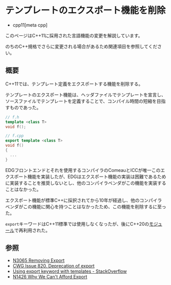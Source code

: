 # テンプレートのエクスポート機能を削除
* cpp11[meta cpp]

<!-- start lang caution -->

このページはC++11に採用された言語機能の変更を解説しています。

のちのC++規格でさらに変更される場合があるため関連項目を参照してください。

<!-- last lang caution -->

## 概要
C++11では、テンプレート定義をエクスポートする機能を削除する。

テンプレートのエクスポート機能は、ヘッダファイルでテンプレートを宣言し、ソースファイルでテンプレートを定義することで、コンパイル時間の短縮を目指すものであった。

```cpp
// f.h
template <class T>
void f();
```

```cpp
// f.cpp
export template <class T>
void f()
{
  ...
}
```

EDGフロントエンドとそれを使用するコンパイラのComeauとICCが唯一このエクスポート機能を実装したが、EDGはエクスポート機能の実装は困難であるために実装することを推奨しないとし、他のコンパイラベンダがこの機能を実装することはなかった。

エクスポート機能が標準C++に採択されてから10年が経過し、他のコンパイラベンダがこの機能に関心を持つことはなかったため、この機能を削除するに至った。

`export`キーワードはC++11標準では使用しなくなったが、後にC++20の[モジュール](/lang/cpp20/modules.md)で再利用された。


## 参照
- [N3065 Removing Export](http://www.open-std.org/jtc1/sc22/wg21/docs/papers/2010/n3065.html)
- [CWG Issue 820. Deprecation of export](https://wg21.cmeerw.net/cwg/issue820)
- [Using export keyword with templates - StackOverflow](http://stackoverflow.com/questions/5416872/using-export-keyword-with-templates)
- [N1426 Why We Can't Afford Export](http://www.open-std.org/jtc1/sc22/wg21/docs/papers/2003/n1426.pdf)